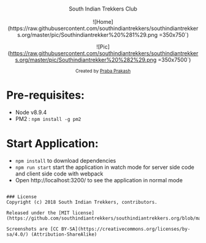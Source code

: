 
<br />

<div align="center">South Indian Trekkers Club</div>

<br />

<div align="center">
![Home](https://raw.githubusercontent.com/southindiantrekkers/southindiantrekkers.org/master/pic/Southindiantrekker%20%281%29.png  =350x750`)

![Pic](https://raw.githubusercontent.com/southindiantrekkers/southindiantrekkers.org/master/pic/Southindiantrekker%20%282%29.png  =350x7500`)


</div>

<div align="center">
  <sub>Created by <a href="https://www.linkedin.com/in/prabaprakash">Praba Prakash</a></sub>
</div>

# Pre-requisites:
  *  Node v8.9.4
  *  PM2        : `npm install -g pm2`

# Start Application:
  * `npm install`  to download dependencies
  * `npm run start` start the application in watch mode for server side code and client side code with webpack
  * Open http://localhost:3200/ to see the application in normal mode
```shell

### License
Copyright (c) 2018 South Indian Trekkers, contributors.

Released under the [MIT license](https://github.com/southindiantrekkers/southindiantrekkers.org/blob/master/LICENSE).

Screenshots are [CC BY-SA](https://creativecommons.org/licenses/by-sa/4.0/) (Attribution-ShareAlike)
